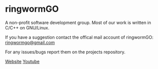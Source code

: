 # ringwormGO

A non-profit software development group. Most of our work is written in C/C++ on GNU/Linux.

If you have a suggestion contact the offical mail account of ringwormGO: ringwormgo@gmail.com

For any issues/bugs report them on the projects repository.

[Website](https://ringwormgo-web.ringwormgo.repl.co/)
[Youtube](https://www.youtube.com/channel/UC87hNTN-6ahkRfHPs0iVfTg/featured)
